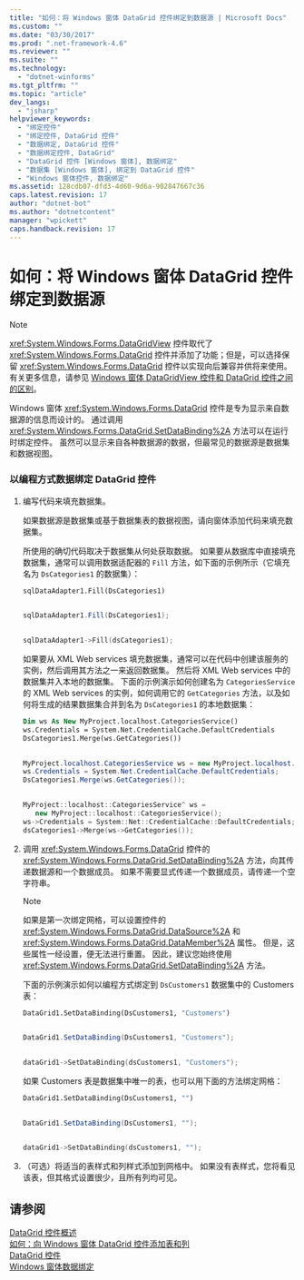 ```yaml
---
title: "如何：将 Windows 窗体 DataGrid 控件绑定到数据源 | Microsoft Docs"
ms.custom: ""
ms.date: "03/30/2017"
ms.prod: ".net-framework-4.6"
ms.reviewer: ""
ms.suite: ""
ms.technology: 
  - "dotnet-winforms"
ms.tgt_pltfrm: ""
ms.topic: "article"
dev_langs: 
  - "jsharp"
helpviewer_keywords: 
  - "绑定控件"
  - "绑定控件, DataGrid 控件"
  - "数据绑定, DataGrid 控件"
  - "数据绑定控件, DataGrid"
  - "DataGrid 控件 [Windows 窗体], 数据绑定"
  - "数据集 [Windows 窗体], 绑定到 DataGrid 控件"
  - "Windows 窗体控件, 数据绑定"
ms.assetid: 128cdb07-dfd3-4d60-9d6a-902847667c36
caps.latest.revision: 17
author: "dotnet-bot"
ms.author: "dotnetcontent"
manager: "wpickett"
caps.handback.revision: 17
---
```

# 如何：将 Windows 窗体 DataGrid 控件绑定到数据源
> [!NOTE]
>  <xref:System.Windows.Forms.DataGridView> 控件取代了 <xref:System.Windows.Forms.DataGrid> 控件并添加了功能；但是，可以选择保留 <xref:System.Windows.Forms.DataGrid> 控件以实现向后兼容并供将来使用。  有关更多信息，请参见 [Windows 窗体 DataGridView 控件和 DataGrid 控件之间的区别](../../../../docs/framework/winforms/controls/differences-between-the-windows-forms-datagridview-and-datagrid-controls.md)。  
  
 Windows 窗体 <xref:System.Windows.Forms.DataGrid> 控件是专为显示来自数据源的信息而设计的。  通过调用 <xref:System.Windows.Forms.DataGrid.SetDataBinding%2A> 方法可以在运行时绑定控件。  虽然可以显示来自各种数据源的数据，但最常见的数据源是数据集和数据视图。  
  
### 以编程方式数据绑定 DataGrid 控件  
  
1.  编写代码来填充数据集。  
  
     如果数据源是数据集或基于数据集表的数据视图，请向窗体添加代码来填充数据集。  
  
     所使用的确切代码取决于数据集从何处获取数据。  如果要从数据库中直接填充数据集，通常可以调用数据适配器的 `Fill`  方法，如下面的示例所示（它填充名为 `DsCategories1` 的数据集）：  
  
    ```vb  
    sqlDataAdapter1.Fill(DsCategories1)  
  
    ```  
  
    ```csharp  
    sqlDataAdapter1.Fill(DsCategories1);  
  
    ```  
  
    ```cpp  
    sqlDataAdapter1->Fill(dsCategories1);  
    ```  
  
     如果要从 XML Web services 填充数据集，通常可以在代码中创建该服务的实例，然后调用其方法之一来返回数据集。  然后将 XML Web services 中的数据集并入本地的数据集。  下面的示例演示如何创建名为 `CategoriesService` 的 XML Web services 的实例，如何调用它的 `GetCategories` 方法，以及如何将生成的结果数据集合并到名为 `DsCategories1` 的本地数据集：  
  
    ```vb  
    Dim ws As New MyProject.localhost.CategoriesService()  
    ws.Credentials = System.Net.CredentialCache.DefaultCredentials  
    DsCategories1.Merge(ws.GetCategories())  
  
    ```  
  
    ```csharp  
    MyProject.localhost.CategoriesService ws = new MyProject.localhost.CategoriesService();  
    ws.Credentials = System.Net.CredentialCache.DefaultCredentials;  
    DsCategories1.Merge(ws.GetCategories());  
  
    ```  
  
    ```cpp  
    MyProject::localhost::CategoriesService^ ws =   
       new MyProject::localhost::CategoriesService();  
    ws->Credentials = System::Net::CredentialCache::DefaultCredentials;  
    dsCategories1->Merge(ws->GetCategories());  
    ```  
  
2.  调用 <xref:System.Windows.Forms.DataGrid> 控件的 <xref:System.Windows.Forms.DataGrid.SetDataBinding%2A> 方法，向其传递数据源和一个数据成员。  如果不需要显式传递一个数据成员，请传递一个空字符串。  
  
    > [!NOTE]
    >  如果是第一次绑定网格，可以设置控件的 <xref:System.Windows.Forms.DataGrid.DataSource%2A> 和 <xref:System.Windows.Forms.DataGrid.DataMember%2A> 属性。  但是，这些属性一经设置，便无法进行重置。  因此，建议您始终使用 <xref:System.Windows.Forms.DataGrid.SetDataBinding%2A> 方法。  
  
     下面的示例演示如何以编程方式绑定到 `DsCustomers1` 数据集中的 Customers 表：  
  
    ```vb  
    DataGrid1.SetDataBinding(DsCustomers1, "Customers")  
  
    ```  
  
    ```csharp  
    DataGrid1.SetDataBinding(DsCustomers1, "Customers");  
  
    ```  
  
    ```cpp  
    dataGrid1->SetDataBinding(dsCustomers1, "Customers");  
    ```  
  
     如果 Customers 表是数据集中唯一的表，也可以用下面的方法绑定网格：  
  
    ```vb  
    DataGrid1.SetDataBinding(DsCustomers1, "")  
  
    ```  
  
    ```csharp  
    DataGrid1.SetDataBinding(DsCustomers1, "");  
  
    ```  
  
    ```cpp  
    dataGrid1->SetDataBinding(dsCustomers1, "");  
    ```  
  
3.  （可选）将适当的表样式和列样式添加到网格中。  如果没有表样式，您将看见该表，但其格式设置很少，且所有列均可见。  
  
## 请参阅  
 [DataGrid 控件概述](../../../../docs/framework/winforms/controls/datagrid-control-overview-windows-forms.md)   
 [如何：向 Windows 窗体 DataGrid 控件添加表和列](../../../../docs/framework/winforms/controls/how-to-add-tables-and-columns-to-the-windows-forms-datagrid-control.md)   
 [DataGrid 控件](../../../../docs/framework/winforms/controls/datagrid-control-windows-forms.md)   
 [Windows 窗体数据绑定](../../../../docs/framework/winforms/windows-forms-data-binding.md)